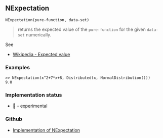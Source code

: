 ## NExpectation

```
NExpectation(pure-function, data-set)
```

> returns the expected value of the `pure-function` for the given `data-set` numerically. 
   

See
* [Wikipedia - Expected value](https://en.wikipedia.org/wiki/Expected_value)

### Examples

```
>> NExpectation(x^2+7*x+8, Distributed(x, NormalDistribution()))
9.0
```

### Implementation status

* &#x1F9EA; - experimental

### Github

* [Implementation of NExpectation](https://github.com/axkr/symja_android_library/blob/master/symja_android_library/matheclipse-core/src/main/java/org/matheclipse/core/builtin/StatisticsFunctions.java#L4086) 

